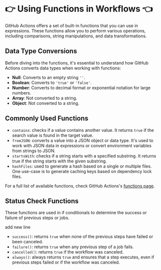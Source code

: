 # 👉 Using Functions in Workflows 👈

GitHub Actions offers a set of built-in functions that you can use in expressions. These functions allow you to perform various operations, including comparisons, string manipulations, and data transformations.

## Data Type Conversions

Before diving into the functions, it's essential to understand how GitHub Actions converts data types when working with functions:

-   **Null**: Converts to an empty string `''`.
-   **Boolean**: Converts to `'true'` or `'false'`.
-   **Number**: Converts to decimal format or exponential notation for large numbers.
-   **Array**: Not converted to a string.
-   **Object**: Not converted to a string.

## Commonly Used Functions

-   `contains`: checks if a value contains another value. It returns `true` if the search value is found in the target value.
-   `fromJSON`: converts a value into a JSON object or data type. It's used to work with JSON data in expressions or convert environment variables from strings to JSON.
-   `startsWith`: checks if a string starts with a specified substring. It returns true if the string starts with the given substring.
-   `hashFiles`: used to generate a hash based on a single or multiple files. One use-case is to generate caching keys based on dependency lock files.

For a full list of available functions, check GitHub Actions's [functions page](https://docs.github.com/en/actions/learn-github-actions/expressions#functions).

## Status Check Functions

These functions are used in if conditionals to determine the success or failure of previous steps or jobs.


add new line

-   `success()`: returns `true` when none of the previous steps have failed or been canceled.
-   `failure()`: returns `true` when any previous step of a job fails.
-   `cancelled()`: returns `true` if the workflow was canceled.
-   `always()`: always returns `true` and ensures that a step executes, even if previous steps failed or if the workflow was canceled.
